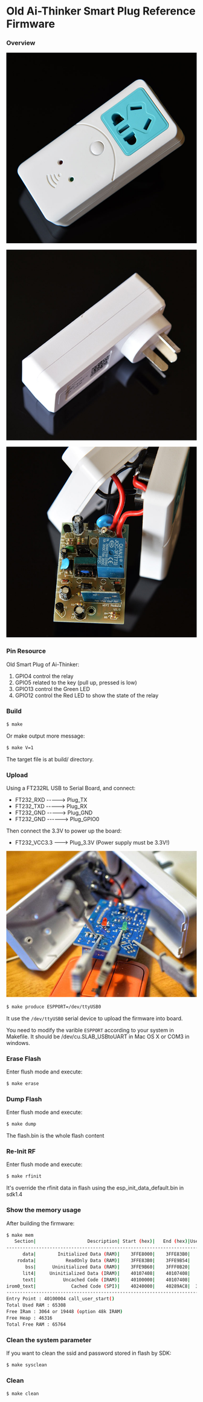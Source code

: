 Old Ai-Thinker Smart Plug Reference Firmware
=============================================

### Overview

![Plug Ai-Thinker](plug-aithinker-1.jpg)


![Plug Ai-Thinker](plug-aithinker-2.jpg)


![Plug Ai-Thinker](plug-aithinker-3.jpg)


### Pin Resource

Old Smart Plug of Ai-Thinker:

1. GPIO4 control the relay
2. GPIO5 related to the key (pull up, pressed is low)
3. GPIO13 control the Green LED
4. GPIO12 control the Red LED to show the state of the relay


### Build

```bash
$ make
```

Or make output more message:

```bash
$ make V=1
```

The target file is at build/ directory.


### Upload

Using a FT232RL USB to Serial Board, and connect:

* FT232_RXD -----> Plug_TX
* FT232_TXD -----> Plug_RX
* FT232_GND -----> Plug_GND
* FT232_GND ------> Plug_GPIO0

Then connect the 3.3V to power up the board:

* FT232_VCC3.3 ---> Plug_3.3V (Power supply must be 3.3V!)


![Plug Ai-Thinker](plug-aithinker-4.jpg)


```bash
$ make produce ESPPORT=/dev/ttyUSB0
```

It use the ```/dev/ttyUSB0``` serial device to upload the firmware into board.

You need to modify the varible ```ESPPORT``` according to your system in
Makefile. It should be /dev/cu.SLAB_USBtoUART in Mac OS X or COM3 in windows.


### Erase Flash

Enter flush mode and execute:

```bash
$ make erase
```

### Dump Flash

Enter flush mode and execute:

```bash
$ make dump
```

The flash.bin is the whole flash content


### Re-Init RF

Enter flush mode and execute:

```bash
$ make rfinit
```

It's override the rfinit data in flash using the esp_init_data_default.bin
in sdk1.4


### Show the memory usage

After building the firmware:

```bash
$ make mem
   Section|                   Description| Start (hex)|   End (hex)|Used space
------------------------------------------------------------------------------
      data|        Initialized Data (RAM)|    3FFE8000|    3FFE83B0|     944
    rodata|           ReadOnly Data (RAM)|    3FFE83B0|    3FFE9B54|    6052
       bss|      Uninitialized Data (RAM)|    3FFE9B60|    3FFF0B20|   28608
      lit4|     Uninitialized Data (IRAM)|    40107408|    40107408|       0
      text|          Uncached Code (IRAM)|    40100000|    40107408|   29704
irom0_text|             Cached Code (SPI)|    40240000|    40289AC8|  301768
------------------------------------------------------------------------------
Entry Point : 40100004 call_user_start()
Total Used RAM : 65308
Free IRam : 3064 or 19448 (option 48k IRAM)
Free Heap : 46316
Total Free RAM : 65764
```


### Clean the system parameter

If you want to clean the ssid and password stored in flash by SDK:

```bash
$ make sysclean
```


### Clean

```bash
$ make clean
```
